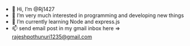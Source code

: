 - 👋 Hi, I’m @Rj1427
- 👀 I’m very much interested in programming and developing new things
- 🌱 I’m currently learning Node and express.js
- 📫 send email post in my gmail inbox here => rajeshpothunuri1235@gmail.com
